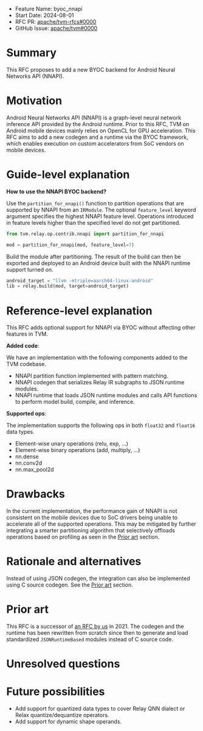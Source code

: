- Feature Name: byoc_nnapi
- Start Date: 2024-08-01
- RFC PR: [apache/tvm-rfcs#0000](https://github.com/apache/tvm-rfcs/pull/0000)
- GitHub Issue: [apache/tvm#0000](https://github.com/apache/tvm/issues/0000)

# Summary
[summary]: #summary

This RFC proposes to add a new BYOC backend for Android Neural Networks API (NNAPI).

# Motivation
[motivation]: #motivation

Android Neural Networks API (NNAPI) is a graph-level neural network inference API provided by the Android runtime. Prior to this RFC, TVM on Android mobile devices mainly relies on OpenCL for GPU acceleration. This RFC aims to add a new codegen and a runtime via the BYOC framework, which enables execution on custom accelerators from SoC vendors on mobile devices.

# Guide-level explanation
[guide-level-explanation]: #guide-level-explanation

**How to use the NNAPI BYOC backend?**

Use the `partition_for_nnapi()` function to partition operations that are supported by NNAPI from an `IRModule`. The optional `feature_level` keyword argument specifies the highest NNAPI feature level. Operations introduced in feature levels higher than the specified level do not get partitioned.

```python
from tvm.relay.op.contrib.nnapi import partition_for_nnapi

mod = partition_for_nnapi(mod, feature_level=7)
```

Build the module after partitioning. The result of the build can then be exported and deployed to an Android device built with the NNAPI runtime support turned on.

```python
android_target = "llvm -mtriple=aarch64-linux-android"
lib = relay.build(mod, target=android_target)
```

# Reference-level explanation
[reference-level-explanation]: #reference-level-explanation

This RFC adds optional support for NNAPI via BYOC without affecting other features in TVM.

**Added code**:

We have an implementation with the following components added to the TVM codebase.

- NNAPI partition function implemented with pattern matching.
- NNAPI codegen that serializes Relay IR subgraphs to JSON runtime modules.
- NNAPI runtime that loads JSON runtime modules and calls API functions to perform model build, compile, and inference.

**Supported ops**:

The implementation supports the following ops in both `float32` and `float16` data types.

- Element-wise unary operations (relu, exp, …)
- Element-wise binary operations (add, multiply, …)
- nn.dense
- nn.conv2d
- nn.max_pool2d

# Drawbacks
[drawbacks]: #drawbacks

In the current implementation, the performance gain of NNAPI is not consistent on the mobile devices due to SoC drivers being unable to accelerate all of the supported operations. This may be mitigated by further integrating a smarter partitioning algorithm that selectively offloads operations based on profiling as seen in the [Prior art](#prior-art) section.

# Rationale and alternatives
[rationale-and-alternatives]: #rationale-and-alternatives

Instead of using JSON codegen, the integration can also be implemented using C source codegen. See the [Prior art](#prior-art) section.

# Prior art
[prior-art]: #prior-art

This RFC is a successor of [an RFC by us](https://discuss.tvm.apache.org/t/rfc-byoc-android-nnapi-integration/9072) in 2021. The codegen and the runtime has been rewritten from scratch since then to generate and load standardized `JSONRuntimeBased` modules instead of C source code.

# Unresolved questions
[unresolved-questions]: #unresolved-questions

# Future possibilities
[future-possibilities]: #future-possibilities

- Add support for quantized data types to cover Relay QNN dialect or Relax quantize/dequantize operators.
- Add support for dynamic shape operands.
